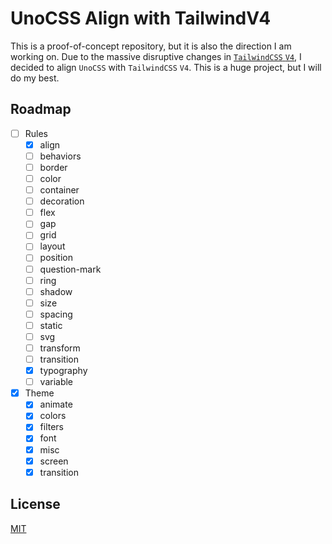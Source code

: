 # UnoCSS Align with TailwindV4

This is a proof-of-concept repository, but it is also the direction I am working on. Due to the massive disruptive changes in [`TailwindCSS`  `V4`](https://tailwindcss.com/docs/v4-beta), I decided to align `UnoCSS` with `TailwindCSS` `V4`. This is a huge project, but I will do my best.

## Roadmap

- [ ] Rules
  - [x] align
  - [ ] behaviors
  - [ ] border
  - [ ] color
  - [ ] container
  - [ ] decoration
  - [ ] flex
  - [ ] gap
  - [ ] grid
  - [ ] layout
  - [ ] position
  - [ ] question-mark
  - [ ] ring
  - [ ] shadow
  - [ ] size
  - [ ] spacing
  - [ ] static
  - [ ] svg
  - [ ] transform
  - [ ] transition
  - [x] typography
  - [ ] variable
- [x] Theme
  - [x] animate
  - [x] colors
  - [x] filters
  - [x] font
  - [x] misc
  - [x] screen
  - [x] transition

## License

[MIT](./LICENSE)
